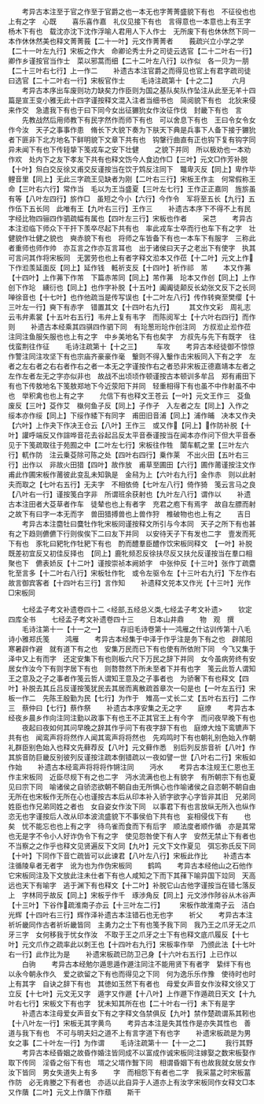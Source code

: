 <!-- { "loadSidebar": true } -->
　　考异古本注至于官之作至于官爵之也一本无也字菁菁盛貌下有也　不征役也也上有之字　心既
　　喜乐喜作嘉　礼仪见接下有也　言得意也一本意也上有王字　杨木下有也　载沈亦沈下沈作浮喻人君用人下人作士　无所废下有也休休然下同一本作休休然美也释文菁菁莪【二十一叶】元文作菁菁者
　　莪疏兴立小学之学【二十一叶左九行】宋板之作大　命卿论秀士升之司徒云选官【二十二叶右一行】卿作乡谨按官当作士　菜以邪蒿而细【二十二叶左八行】以作似　各一贝为一朋【二十三叶右七行】上一作二
　　补遗古本注官爵之而得见也官上有君字疏司徒曰选官【二十二叶右一行】宋板官作士
　　毛诗注疏第十【十之二】
　　六月
　　考异古本序出车废则功力缺矣力作臣则为国之基队矣队作坠注从此至无羊十四篇是宣王变小雅无此十四字谨按释文混入注者当细书也　简阅貌下有也　北狄来侵来作交　急遣我下有也于曰下同今女出征玁狁女作汝征作伐　封畿下有也　言
　　先教战然后用师教下有民字然作而师下有也　可以舍息下有也　王曰令女令女作今汝　天子之事事作患　脩长下大貌下奏为下肤天下典是兵事下人备下接于玁狁者下匪非下北方地名下鲜明貌下文章下共有也　钩鞶行曲直有正也钩下复有钩字同异未闻下有也下传轾挚下笺戎车之安下壮健
　　之貌下并同　所以极劝也一本劝作欢　处内下之友下孝友下共有也释文饬今人食边作□【三叶】元文□作芳补脱【十叶】炰白交反徐又甫交反谨按当在饮于鸩反注同下　鼈卑灭反【同上】卑作毕　鲤音里【同上】无此三字疏王见缺者为刚【二叶右三行】宋板王作主　何常假称王命【三叶右六行】常作当　毛以为王当盛夏【三叶左七行】王作正正嘉同　旌旂虽有等【八叶左四行】旂作□　虽短之今小【六行】今作令　军将至五长【九行】五作伍下五长同　此唯有王【九叶右三行】王作三
　　补遗古本序下不得不上有民字经比物四骊四作驷疏幅有属也【四叶左三行】宋板也作者
　　采芑
　　考异古本注涖临下师众下干扞下羡卒尽起下共有也　率此戎车士卒而行也车下有之字　壮健貌作壮健之貌也　奭赤貌下有也　将师之车皆备下有也一本车下有服字　三称此者重师也师作帅　亦互言之作亦互言耳也　出于诸侯曰天子之老出下有使字　执其可言问其作将宋板同　无罢劳也也上有者字释文涖本又作莅【十二叶】元文上作下作涖羡延面反【同上】延作钱　軧祈支反【十四叶】祈作祁　芾
　　本又作茀【十四叶】上作茀下作芾　下篇赤芾同【同上】芾作茀　玱本又作创【同上】上作创下作玱　纁衍也【同上】也作字补脱【十五叶】阗阗徒颠反长幼张文反下之长同　啴徐音也【十七叶】也作他疏当是传写误也【十二叶左八行】传作转奭至樊缨【十三叶左一行】奭下有赤字　错置其文【十四叶右九行】
　　其文作文彩　周礼志云韦弁素裳【十五叶右五行】韦弁上复有韦字　而陈阅军士【十六叶右四行】而作则
　　补遗古本经乘其四骐四作驷下同　有玱葱珩玱作创注同　方叔涖止涖作莅注同注鱼服矢服也也上有之字　中乡美地名下有也矣字　方叔先与先下有既字　往伐蛮荆往作征
　　毛诗注疏第十【十之三】
　　车攻
　　考异古本经徒御不惊惊作警注同注攻坚下有也宗庙齐豪豪作毫　轚则不得入轚作击宋板同入下有之字　左者之左右者之右右者作右之者一本无之字谨按作右之者恐非宋板正德嘉靖本左者之左作左者左无之字亦似非也　故战不出顷顷作顿谨按古本顿训多牟吕　郑有甫田下有也下传敖地名下笺敖郑地下今近荥阳下并同　轻重相得下有也虽不中作射虽不中也　举积禽也也上有之字
　　允信下有也释文王苍云【一叶】元文王作三　芟鱼废反【三叶】芟作艾　槸何鱼子反【同上】子作孑　入左者之左【同上】入作之　绥本亦作绥【同上】下绥作緌下有同字　甫田旧音浦【同上】浦作晡　决本又作夬【六叶】上作夬下作决王仓云【八叶】王作三　或又作【冋上】作防补脱【十叶】讙呼端反又作諠哗音花去谷起吕反太平音泰谨按当在闻本亦作问下但大平音泰见于下笺疏取往于苑囿之中【二叶左七行】宋板往作牲　闑车軏之里【三叶左六行】軏作防　注云乗芟除可陈之处【四叶右四行】乗作莱　不出火田【五叶右三行】出作以　非故火田猎【四叶】故作放　甫草至圃田【六行】圃作莆谨按注文作甫此作圃宋板作莆彼此变乱未知孰是　金舄为上【六叶右九行】金作赤　则以此射夫而取之【七叶右五行】无夫字　不相依倚【七叶左八行】倚作猗　笺云言马之良【八叶右一行】谨按笺白字非　所谓班余获射也【九叶左八行】谓作以
　　补遗古本注田者大芟草者作车　徒辇也也上有者字　充君之庖下有焉字　故自左膘而射之故下有曰字一本无而字　兽田猎搏兽也上兽作狩　椎破物也也上有之
　　吉日
　　考异古本注麕牡曰麌牡作牝宋板同谨按释文所引与今本同　天子之所下有也甚有之下趋则儦儦下行则俟俟下二曰友下并同　以安待天子下有发也二字　壹发而死下有也　豕牝曰豝牝作牡豝下有也　酌而醴羣臣醴作饮宋板同释文　【一叶】补脱既差初宜反又初佳反择也　【同上】鹿牝频忍反徐扶尽反又扶允反谨按当在羣口相聚也下　儦表娇反【十二叶】谨按崇祯本阙娇字　中张仲反【十三叶】张作丁疏麕牝至言多【十二叶右八行】宋板牡作牝　或令左驱令左【十三叶右九行】下左作右　故言御宾客者【十四叶右三行】言作知
　　补遗释文兕本又作光【十三叶】光作□宋板同

　　七经孟子考文补遗卷四十二
<经部,五经总义类,七经孟子考文补遗>
　　钦定四库全书
　　七经孟子考文补遗卷四十三
　　日本山井鼎
　　物　观　撰
　　毛诗注第十一【十一之一】
　　存旧毛诗卷第十一鸿雁之什诂训传第十八毛诗小雅郑氏笺
　　鸿雁
　　考异古本经集于中泽于作乎注是务下有之也　辟隂阳寒暑辟作避　就有道下有之也　安集万民而已下有也使有所依附下同　今飞又集于泽中又上有而字　还定安集下有也则板六尺下万民之辞下并同　女今虽病劳终有安居女作汝今下有则字居下有也　则嗸嗸然下所未至者下并有也字　笺云此哲人谓知王之意及之子之事者作笺云哲人谓知王意及之子事者也　为骄奢下有也释文【四叶】补脱去其丘吕反谨按笺犹民去其居而离散疏首章次一句是也【一叶左五行】宋板一作二　先陈王殷勤为民【七行】为作于　雉高一丈长二丈【五叶右五行】二作三　蔡仲曰【七行】蔡作祭
　　补遗古本序安集之无之字
　　庭燎
　　考异古本经夜乡晨乡作向注同注勤以政事下有也王不正其官王上有今字　而问夜早晚下有也
　　夜起曰夜如何其问早晚之辞其作乎问下有夜字辞下有也　庭燎大烛下鸾镳声下共有也　闻鸾声将将然作人闻其鸾声将将然也　先鸡鸣时下有也朝礼别色始入作朝礼群臣别色始入也释文先藓荐反【八叶】元文藓作悉　别后列反旂音祈【八叶】作其旂音防巨畿反别彼列反谨按注疏本倒错疏以一夜如譬一世【八叶右二行】宋板如作始
　　补遗古本经鸾声将将将作锵注同
　　沔水
　　考异古本注规王仁恩也王作主宋板同　近臣尽规下有之也二字　沔水流满也也上有貌字　有所朝宗下有也夏见曰宗下同　喻诸侯之自骄恣欲朝不朝自由无所惧心也作喻诸侯之自恣朝不朝自由无所在也宋板作无所在心也谨按古本后从印本补入骄字欲字心字皆非其旧　兄弟同姓臣也作兄弟同姓之者也　女自姿女作汝下同　以事君下有也言放纵无所入也纵作恣无也字谨按后人改从印本波流盛貌下不事侯伯下共有也　妄相侵伐下有
　　也矣　忧不能忘也也上有之字　待鸟雀而食而下有后字　顺法度者顺作循　亦是其常也无是字不令小人好诈伪令下有之字　使见怨咎使下有人字　安然无禁止下有者也　不当察之之作乎也释文见贤遍反下文同【九叶】元文下文作夏见　弭忘弥氏反下同【十叶】下同作下音亡疏皆可以此谏君【八叶左八行】宋板此作比
　　补遗古本注循陵阜者无者字　讹为也为作伪宋板同
　　鹤鸣
　　考异古本经他山之石他作它宋板同注及下文放此注未仕者下有也人咸知之下而下其萚下喻异国下竝同　天高远也天下有喻字　逃于渊下有也释文【十二叶】补脱它山古他字谨按当在错七落反上　字林同乎故反【同上】宋板乎作千　琢渉角反【同上】元文渉作陟谷从木谷声【十三叶】下谷作疏淮南子亦云【十三叶左二行】
　　宋板作故淮南子云　洁白光辉【十四叶右三行】辉作泽补遗古本注错石也无也字
　　祈父
　　考异古本注祈圻畿同作古者祈圻畿皆同　主勇力之士下有也笺予我下同　我乃王之爪牙无之爪牙三字　女何移我于忧女作汝　不取于王之爪牙之士下有也释文底爪履反【十七叶】元文爪作之疏率此以刺王也【十四叶右九行】宋板率作举　乃颁此法【十七叶右一行】此作比为是
　　补遗宋板疏已防卫己身【十六叶右五行】上已作以
　　白驹
　　考异古本经勉尔遁思遁作遯注同注不能用贤下有者字　絷绊下有也　以永今朝永作久　爱之欲留之下有也而得见之下同　何为逸乐乐作豫　使待时也时上有其字　自诀之辞下有也　其徳如玉然下有者也　母爱女声音女作汝释文徐又丁立反【十七叶】元文无又字　遁字又作遯【十八叶】上作遯下作遁疏日天文【十九叶右七行】宋板文下有也字　犹未知其所在也【二十叶右一行】未下有是字
　　补遗古本注母爱女声音女下有之字释文刍禁俱反【九叶】禁作楚疏谓系其靷也【十八叶左一行】宋板无其字黄鸟
　　考异古本注是失其性作是亦失其性也　善道与我下有也　不可与明夫妇之道不上有言字道下有也字
　　补遗宋板疏是为男女之事【二十叶左一行】为作谓
　　毛诗注疏第十一【十一之二】
　　我行其野
　　考异古本经昏姻之故昏作婚注皆同成不以富成作诚宋板同注嫁娶之数宋板娶作取下传同　淫昏之俗下有也　壻之父壻作聟下同　相谓昏姻下有也故我就女居女作汝下皆同　男女失道失上有多
　　字　而相怨下有者也二字　我采葍之时宋板葍作防　必无肯媵之下有者也　亦适以此自异于人道亦上有汝字宋板同作女释文□本又作藬【二叶】元文上作藬下作蘈
　　斯干
